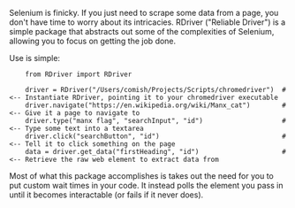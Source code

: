 Selenium is finicky. If you just need to scrape some data from a page, you don't have time to worry about its intricacies.
RDriver ("Reliable Driver") is a simple package that abstracts out some of the complexities of Selenium, allowing you
to focus on getting the job done.

Use is simple:
```
    from RDriver import RDriver

    driver = RDriver("/Users/comish/Projects/Scripts/chromedriver")  # <-- Instantiate RDriver, pointing it to your chromedriver executable
    driver.navigate("https://en.wikipedia.org/wiki/Manx_cat")        # <-- Give it a page to navigate to
    driver.type("manx flag", "searchInput", "id")                    # <-- Type some text into a textarea
    driver.click("searchButton", "id")                               # <-- Tell it to click something on the page
    data = driver.get_data("firstHeading", "id")                     # <-- Retrieve the raw web element to extract data from
```

Most of what this package accomplishes is takes out the need for you to put custom wait times in your code. It instead
polls the element you pass in until it becomes interactable (or fails if it never does).